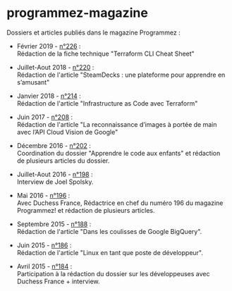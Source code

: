 # programmez-magazine
Dossiers et articles publiés dans le magazine Programmez :

* Février 2019 - [n°226](https://www.programmez.com/magazine/programmez-226-pdf) : <br/>
Rédaction de la fiche technique "Terraform CLI Cheat Sheet"

* Juillet-Aout 2018 - [n°220](http://www.programmez.com/magazine/programmez-220-pdf) : <br/>
Rédaction de l'article "SteamDecks : une plateforme pour apprendre en s’amusant"

* Janvier 2018 - [n°214](http://www.programmez.com/magazine/programmez-214-pdf) : <br/>
Rédaction de l'article "Infrastructure as Code avec Terraform"

* Juin 2017 - [n°208](http://www.programmez.com/magazine/programmez-208-pdf) :<br/>
Rédaction de l'article "La reconnaissance d’images à portée de main avec l’API Cloud Vision de Google"

* Décembre 2016 - [n°202](http://www.programmez.com/magazine/programmez-202-pdf) :<br/>
Coordination du dossier "Apprendre le code aux enfants" et rédaction de plusieurs articles du dossier.

* Juillet-Aout 2016 - [n°198](http://www.programmez.com/magazine/programmez-198-pdf) :<br/>
Interview de Joel Spolsky.

* Mai 2016 - [n°196](http://www.programmez.com/magazine/programmez-196-pdf) :<br/>
Avec Duchess France, Rédactrice en chef du numéro 196 du magazine Programmez! et rédaction de plusieurs articles.

* Septembre 2015 - [n°188](http://www.programmez.com/magazine/programmez-188-pdf) :<br/>
Rédaction de l'article "Dans les coulisses de Google BigQuery".

* Juin 2015 - [n°186](http://www.programmez.com/magazine/programmez-186-pdf) :<br/>
Rédaction de l'article "Linux en tant que poste de développeur".

* Avril 2015 - [n°184](http://www.programmez.com/magazine/programmez-184-pdf) :<br/>
Participation à la rédaction du dossier sur les développeuses avec Duchess France + interview.
